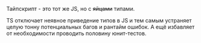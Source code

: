 Тайпскрипт - это тот же JS, но с ~~яйцами~~ типами.

TS отключает неявное приведение типов в JS и тем самым устраняет целую тонну 
потенциальных багов и рантайм ошибок. А ещё избавляет от необходимости проводить половину юнит-тестов.
